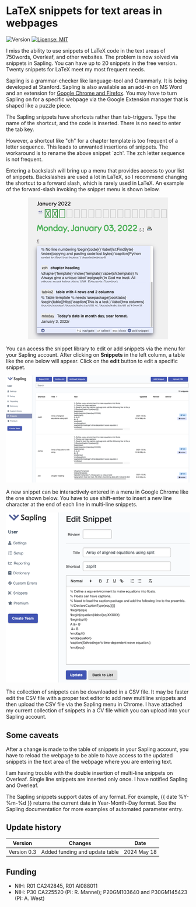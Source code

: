 # LaTeX snippets for text areas in webpages

![Version](https://img.shields.io/static/v1?label=LaTeXsnippetsInWebpages&message=0.2&color=brightcolor)
[![License: MIT](https://img.shields.io/badge/License-MIT-blue.svg)](https://opensource.org/licenses/MIT)


I miss the ability to use snippets of LaTeX code in the text areas of 750words, Overleaf, and other websites. The problem is now solved via snippets in Sapling. You can have up to 20 snippets in the free version. Twenty snippets for LaTeX meet my most frequent needs.

Sapling is a grammar-checker like language-tool and Grammarly. It is being developed at Stanford. Sapling is also available as an add-in on MS Word and an extension for [Google Chrome and Firefox](https://saplingai.zendesk.com/hc/en-us/articles/360041603813-Installing-Sapling). You may have to turn Sapling on for a specific webpage via the Google Extension manager that is shaped like a puzzle piece.

The Sapling snippets have shortcuts rather than tab-triggers. Type the name of the shortcut, and the code is inserted. There is no need to enter the tab key.

However, a shortcut like "ch" for a chapter template is too frequent of a letter sequence. This leads to unwanted insertions of snippets. The workaround is to rename the above snippet `zch'. The zch letter sequence is not frequent.

Entering a backslash will bring up a menu that provides access to your list of snippets. Backslashes are used a lot in LaTeX, so I recommend changing the shortcut to a forward slash, which is rarely used in LaTeX. An example of the forward-slash invoking the snippet menu is shown below.

<p align="center"><img src="images/backslash.png" style="width: 40vw; min-width: 330px;"></p>

You can access the snippet library to edit or add snippets via the menu for your Sapling account.
After clicking on **Snippets** in the left column, a table like the one below will appear.
Click on the **edit** button to edit a specific snippet.

<p align="center"><img src="images/snippetsEditor.png" style="width: 85vw; min-width: 330px;"></p>


A new snippet can be interactively entered in a menu in Google Chrome like the one shown below.
You have to use shift-enter to insert a new line character at the end of each line in multi-line snippets.

<p align="center"><img src="images/snippetEditorSingle.png" style="width: 55vw; min-width: 330px;"></p>

The collection of snippets can be downloaded in a CSV file. It may be faster edit the CSV file with a proper text editor to add new multiline snippets and then upload the CSV file via the Sapling menu in Chrome. I have attached my current collection of snippets in a CV file which you can upload into your Sapling account.

## Some caveats

After a change is made to the table of snippets in your Sapling account, you have to reload the webpage to be able to have access to the updated snippets in the text area of the webpage where you are entering text.

I am having trouble with the double insertion of multi-line snippets on Overleaf. Single line snippets are inserted only once. I have notified Sapling and Overleaf.

The Sapling snippets support dates of any format. For example, {{ date %Y-%m-%d }} returns the current date in Year-Month-Day format.
See the Sapling documentation for more examples of automated parameter entry.

## Update history

|Version      | Changes                                                                                                                                    | Date                 |
|:-----------:|:------------------------------------------------------------------------------------------------------------------------------------------:|:--------------------:|
| Version 0.3 |  Added funding and update table                                                                                                            | 2024 May 18           |

## Funding
- NIH: R01 CA242845, R01 AI088011
- NIH: P30 CA225520 (PI: R. Mannel); P20GM103640 and P30GM145423 (PI: A. West)

